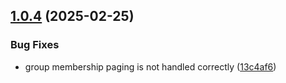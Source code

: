 ## [1.0.4](https://github.com/openstandia/connector-crowd/compare/v1.0.3...v1.0.4) (2025-02-25)


### Bug Fixes

* group membership paging is not handled correctly ([13c4af6](https://github.com/openstandia/connector-crowd/commit/13c4af69e1a71bff97967c548611b1eb40777aeb))
